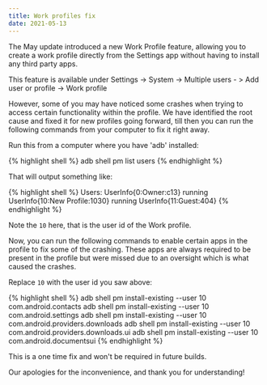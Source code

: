 ```yaml
---
title: Work profiles fix
date: 2021-05-13
---
```


The May update introduced a new Work Profile feature, allowing you to create a work profile directly from the Settings app without having to install any third party apps.

This feature is available under Settings -> System -> Multiple users - > Add user or profile -> Work profile

However, some of you may have noticed some crashes when trying to access certain functionality within the profile. We have identified the root cause and fixed it for new profiles going forward, till then you can run the following commands from your computer to fix it right away.

Run this from a computer where you have 'adb' installed:

{% highlight shell %}
adb shell pm list users
{% endhighlight %}

That will output something like:

{% highlight shell %}
Users:
        UserInfo{0:Owner:c13} running
        UserInfo{10:New Profile:1030} running
        UserInfo{11:Guest:404}
{% endhighlight %}

Note the `10` here, that is the user id of the Work profile.

Now, you can run the following commands to enable certain apps in the profile to fix some of the crashing. These apps are always required to be present in the profile but were missed due to an oversight which is what caused the crashes.

Replace `10` with the user id you saw above:

{% highlight shell %}
adb shell pm install-existing --user 10 com.android.contacts
adb shell pm install-existing --user 10 com.android.settings
adb shell pm install-existing --user 10 com.android.providers.downloads
adb shell pm install-existing --user 10 com.android.providers.downloads.ui
adb shell pm install-existing --user 10 com.android.documentsui
{% endhighlight %}

This is a one time fix and won't be required in future builds.

Our apologies for the inconvenience, and thank you for understanding!